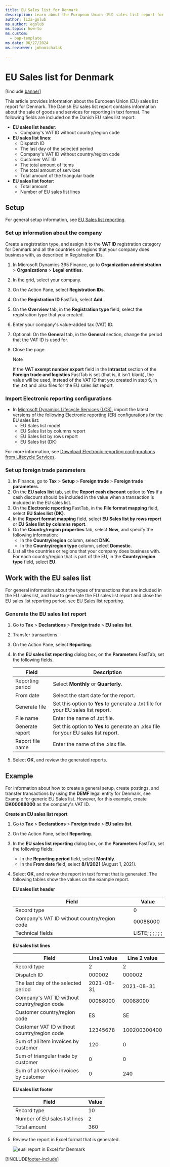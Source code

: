 ```yaml
---
title: EU Sales list for Denmark
description: Learn about the European Union (EU) sales list report for Denmark, including outlines on setup and how to work with the EU sales list.
author: liza-golub
ms.author: egolub
ms.topic: how-to
ms.custom: 
  - bap-template
ms.date: 06/27/2024
ms.reviewer: johnmichalak

---
```


# EU Sales list for Denmark

[!include [banner](../../includes/banner.md)]

This article provides information about the European Union (EU) sales list report for Denmark. The Danish EU sales list report contains information about the sale of goods and services for reporting in text format. The following fields are included on the Danish EU sales list report:

- **EU sales list header:**
    - Company's VAT ID without country/region code
- **EU sales list lines:**
    - Dispatch ID
    - The last day of the selected period
    - Company's VAT ID without country/region code
    - Customer VAT ID
    - The total amount of items
    - The total amount of services
    - Total amount of the triangular trade
- **EU sales list footer:**
    - Total amount
    - Number of EU sales list lines

## Setup

For general setup information, see [EU Sales list reporting](../europe/emea-eu-sales-list.md#prerequisites).

### Set up information about the company

Create a registration type, and assign it to the **VAT ID** registration category for Denmark and all the countries or regions that your company does business with, as described in Registration IDs.

1. In Microsoft Dynamics 365 Finance, go to **Organization administration** > **Organizations** > **Legal entities**.
2. In the grid, select your company.
3. On the Action Pane, select **Registration IDs**.
4. On the **Registration ID** FastTab, select **Add**.
5. On the **Overview** tab, in the **Registration type** field, select the registration type that you created.
6. Enter your company's value-added tax (VAT) ID.
7. Optional: On the **General** tab, in the **General** section, change the period that the VAT ID is used for.
8. Close the page.

   > [!NOTE] 
   > If the **VAT exempt number export** field in the **Intrastat** section of the **Foreign trade and logistics** FastTab is set (that is, it isn't blank), the value will be used, instead of the VAT ID that you created in step 6, in the .txt and .xlsx files for the EU sales list report.

### Import Electronic reporting configurations

- In [Microsoft Dynamics Lifecycle Services (LCS)](https://lcs.dynamics.com/Logon/Index), import the latest versions of the following Electronic reporting (ER) configurations for the EU sales list:
    - EU Sales list model
    - EU Sales list by columns report
    - EU Sales list by rows report
    - EU Sales list (DK)

For more information, see [Download Electronic reporting configurations from Lifecycle Services](../../../fin-ops-core/dev-itpro/analytics/download-electronic-reporting-configuration-lcs.md).

### Set up foreign trade parameters

1. In Finance, go to **Tax** > **Setup** > **Foreign trade** > **Foreign trade parameters**.
2. On the **EU sales list** tab, set the **Report cash discount** option to **Yes** if a cash discount should be included in the value when a transaction is included in the EU sales list.
3. On the **Electronic reporting** FastTab, in the **File format mapping** field, select **EU Sales list (DK)**.
4. In the **Report format mapping** field, select **EU Sales list by rows report** or **EU Sales list by columns report**.
5. On the **Country/region properties** tab, select **New**, and specify the following information:
    - In the **Country/region** column, select **DNK**.
    - In the **Country/region type** column, select **Domestic**.
6. List all the countries or regions that your company does business with. For each country/region that is part of the EU, in the **Country/region type** field, select **EU**.

## Work with the EU sales list

For general information about the types of transactions that are included in the EU sales list, and how to generate the EU sales list report and close the EU sales list reporting period, see [EU Sales list reporting](../europe/emea-eu-sales-list.md#working-with-the-esl).

### Generate the EU sales list report

1. Go to **Tax** > **Declarations** > **Foreign trade** > **EU sales list**.
2. Transfer transactions.
3. On the Action Pane, select **Reporting**.
4. In the **EU sales list reporting** dialog box, on the **Parameters** FastTab, set the following fields.

    | Field            | Description                                                                         |
    |------------------|-------------------------------------------------------------------------------------|
    | Reporting period | Select **Monthly** or **Quarterly**.                                                |
    | From date        | Select the start date for the report.                                               |
    | Generate file    | Set this option to **Yes** to generate a .txt file for your EU sales list report.   |
    | File name        | Enter the name of .txt file.                                                        |
    | Generate report  | Set this option to **Yes** to generate an .xlsx file for your EU sales list report. |
    | Report file name | Enter the name of the .xlsx file.                                                   |

5.  Select **OK**, and review the generated reports.

## Example

For information about how to create a general setup, create postings, and transfer transactions by using the **DEMF** legal entity for Denmark, see Example for generic EU Sales list. However, for this example, create **DK00088000** as the company's VAT ID.

**Create an EU sales list report**

1. Go to **Tax** > **Declarations** > **Foreign trade** > **EU sales list**.
2. On the Action Pane, select **Reporting**.
3. In the **EU sales list reporting** dialog box, on the **Parameters** FastTab, set the following fields:
    - In the **Reporting period** field, select **Monthly**.
    - In the **From date** field, select **8/1/2021** (August 1, 2021).
4. Select **OK**, and review the report in text format that is generated. The following tables show the values on the example report.

    **EU sales list header**

    | Field                                        | Value            |
    |----------------------------------------------|------------------|
    | Record type                                  | 0                |
    | Company's VAT ID without country/region code | 00088000         |
    | Technical fields                             | LISTE; ; ; ; ; ; |

    **EU sales list lines**

    | Field                                        | Line1 value | Line 2 value |
    |----------------------------------------------|-------------|--------------|
    | Record type                                  | 2           | 2            |
    | Dispatch ID                                  | 000002      | 000002       |
    | The last day of the selected period          | 2021-08-31  | 2021-08-31   |
    | Company's VAT ID without country/region code | 00088000    | 00088000     |
    | Customer country/region code                 | ES          | SE           |
    | Customer VAT ID without country/region code  | 12345678    | 100200300400 |
    | Sum of all item invoices by customer         | 120         | 0            |
    | Sum of triangular trade by customer          | 0           | 0            |
    | Sum of all service invoices by customer      | 0           | 240          |

    **EU sales list footer**

    | Field                         | Value |
    |-------------------------------|-------|
    | Record type                   | 10    |
    | Number of EU sales list lines | 2     |
    | Total amount                  | 360   |

5. Review the report in Excel format that is generated.

    ![eusl report in Excel for Denmark](../media/EUSL-dnk.png)

[!INCLUDE[footer-include](../../../includes/footer-banner.md)]
